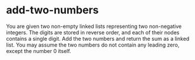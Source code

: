 # add-two-numbers
You are given two non-empty linked lists representing two non-negative integers. The digits are stored in reverse order, and each of their nodes contains a single digit. Add the two numbers and return the sum as a linked list.  You may assume the two numbers do not contain any leading zero, except the number 0 itself.
